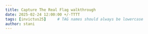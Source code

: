 ```yaml
---
title: Capture The Real Flag walkthrough
date: 2025-02-24 12:00:00 +/-TTTT
tags: [invictus25]     # TAG names should always be lowercase
author: stani
---
```



